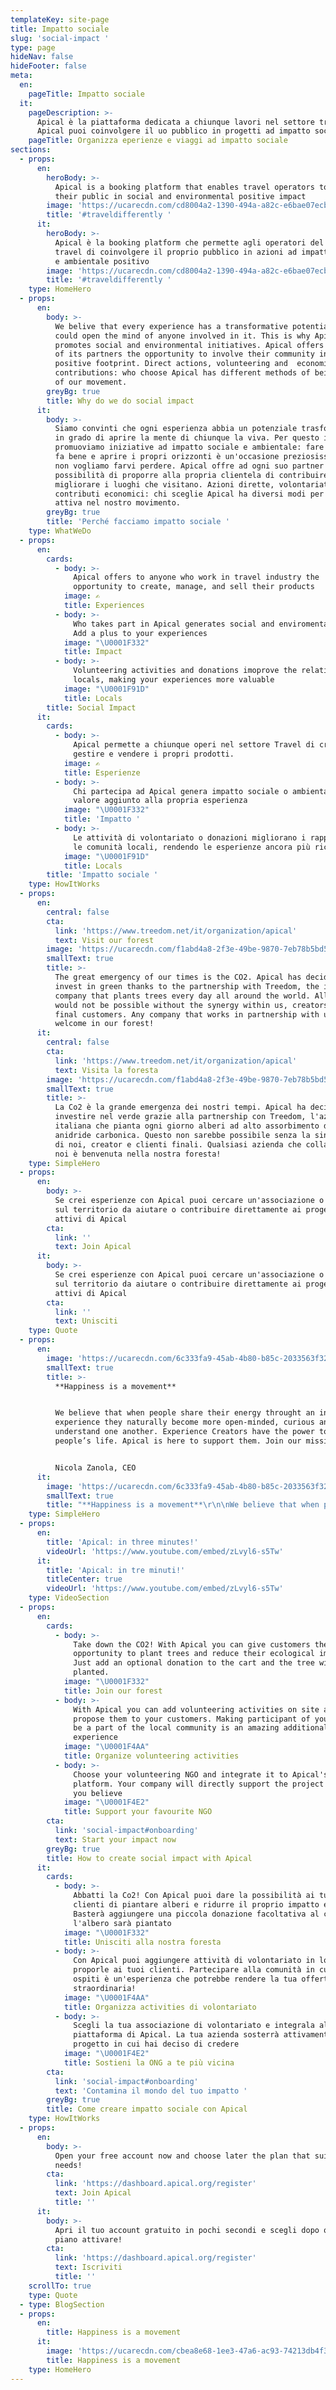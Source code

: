 ```yaml
---
templateKey: site-page
title: Impatto sociale
slug: 'social-impact '
type: page
hideNav: false
hideFooter: false
meta:
  en:
    pageTitle: Impatto sociale
  it:
    pageDescription: >-
      Apical è la piattaforma dedicata a chiunque lavori nel settore travel. Con
      Apical puoi coinvolgere il uo pubblico in progetti ad impatto sociale
    pageTitle: Organizza eperienze e viaggi ad impatto sociale
sections:
  - props:
      en:
        heroBody: >-
          Apical is a booking platform that enables travel operators to engage
          their public in social and environmental positive impact
        image: 'https://ucarecdn.com/cd8004a2-1390-494a-a82c-e6bae07ecbab/'
        title: '#traveldifferently '
      it:
        heroBody: >-
          Apical è la booking platform che permette agli operatori del settore
          travel di coinvolgere il proprio pubblico in azioni ad impatto sociale
          e ambientale positivo
        image: 'https://ucarecdn.com/cd8004a2-1390-494a-a82c-e6bae07ecbab/'
        title: '#traveldifferently '
    type: HomeHero
  - props:
      en:
        body: >-
          We belive that every experience has a transformative potential that
          could open the mind of anyone involved in it. This is why Apical
          promotes social and environmental initiatives. Apical offers to each
          of its partners the opportunity to involve their community in having a
          positive footprint. Direct actions, volunteering and  economical
          contributions: who choose Apical has different methods of being a part
          of our movement.
        greyBg: true
        title: Why do we do social impact
      it:
        body: >-
          Siamo convinti che ogni esperienza abbia un potenziale trasformativo
          in grado di aprire la mente di chiunque la viva. Per questo in Apical
          promuoviamo iniziative ad impatto sociale e ambientale: fare del bene
          fa bene e aprire i propri orizzonti è un'occasione preziosissima che
          non vogliamo farvi perdere. Apical offre ad ogni suo partner la
          possibilità di proporre alla propria clientela di contribuire a
          migliorare i luoghi che visitano. Azioni dirette, volontariato e
          contributi economici: chi sceglie Apical ha diversi modi per far parte
          attiva nel nostro movimento. 
        greyBg: true
        title: 'Perché facciamo impatto sociale '
    type: WhatWeDo
  - props:
      en:
        cards:
          - body: >-
              Apical offers to anyone who work in travel industry the
              opportunity to create, manage, and sell their products
            image: ✍️
            title: Experiences
          - body: >-
              Who takes part in Apical generates social and enviromental impact.
              Add a plus to your experiences
            image: "\U0001F332"
            title: Impact
          - body: >-
              Volunteering activities and donations imoprove the relations with
              locals, making your experiences more valuable
            image: "\U0001F91D"
            title: Locals
        title: Social Impact
      it:
        cards:
          - body: >-
              Apical permette a chiunque operi nel settore Travel di creare,
              gestire e vendere i propri prodotti. 
            image: ✍️
            title: Esperienze
          - body: >-
              Chi partecipa ad Apical genera impatto sociale o ambientale. Un
              valore aggiunto alla propria esperienza
            image: "\U0001F332"
            title: 'Impatto '
          - body: >-
              Le attività di volontariato o donazioni migliorano i rapporti con
              le comunità locali, rendendo le esperienze ancora più ricche
            image: "\U0001F91D"
            title: Locals
        title: 'Impatto sociale '
    type: HowItWorks
  - props:
      en:
        central: false
        cta:
          link: 'https://www.treedom.net/it/organization/apical'
          text: Visit our forest
        image: 'https://ucarecdn.com/f1abd4a8-2f3e-49be-9870-7eb78b5bd585/'
        smallText: true
        title: >-
          The great emergency of our times is the CO2. Apical has decided to
          invest in green thanks to the partnership with Treedom, the italian
          company that plants trees every day all around the world. All of this
          would not be possible without the synergy within us, creators and
          final customers. Any company that works in partnership with us is
          welcome in our forest!
      it:
        central: false
        cta:
          link: 'https://www.treedom.net/it/organization/apical'
          text: Visita la foresta
        image: 'https://ucarecdn.com/f1abd4a8-2f3e-49be-9870-7eb78b5bd585/'
        smallText: true
        title: >-
          La Co2 è la grande emergenza dei nostri tempi. Apical ha deciso di
          investire nel verde grazie alla partnership con Treedom, l'azienda
          italiana che pianta ogni giorno alberi ad alto assorbimento di
          anidride carbonica. Questo non sarebbe possibile senza la sinergia fra
          di noi, creator e clienti finali. Qualsiasi azienda che collabora con
          noi è benvenuta nella nostra foresta! 
    type: SimpleHero
  - props:
      en:
        body: >-
          Se crei esperienze con Apical puoi cercare un'associazione o una ONG
          sul territorio da aiutare o contribuire direttamente ai progetti
          attivi di Apical 
        cta:
          link: ''
          text: Join Apical
      it:
        body: >-
          Se crei esperienze con Apical puoi cercare un'associazione o una ONG
          sul territorio da aiutare o contribuire direttamente ai progetti
          attivi di Apical 
        cta:
          link: ''
          text: Unisciti
    type: Quote
  - props:
      en:
        image: 'https://ucarecdn.com/6c333fa9-45ab-4b80-b85c-2033563f32c7/'
        smallText: true
        title: >-
          **Happiness is a movement**


          We believe that when people share their energy throught an intense
          experience they naturally become more open-minded, curious and able to
          understand one another. Experience Creators have the power to change
          people’s life. Apical is here to support them. Join our mission


          Nicola Zanola, CEO
      it:
        image: 'https://ucarecdn.com/6c333fa9-45ab-4b80-b85c-2033563f32c7/'
        smallText: true
        title: "**Happiness is a movement**\r\n\nWe believe that when people share their energy into an intense experience they naturally become more open-minded, curious and able to understand one another. Experience Creators have the power to change people’s life. Apical is here to support them. Join our mission\r\n\n\rNicola Zanola, CEO"
    type: SimpleHero
  - props:
      en:
        title: 'Apical: in three minutes!'
        videoUrl: 'https://www.youtube.com/embed/zLvyl6-s5Tw'
      it:
        title: 'Apical: in tre minuti!'
        titleCenter: true
        videoUrl: 'https://www.youtube.com/embed/zLvyl6-s5Tw'
    type: VideoSection
  - props:
      en:
        cards:
          - body: >-
              Take down the CO2! With Apical you can give customers the
              opportunity to plant trees and reduce their ecological impact.
              Just add an optional donation to the cart and the tree will be
              planted.
            image: "\U0001F332"
            title: Join our forest
          - body: >-
              With Apical you can add volunteering activities on site and
              propose them to your customers. Making participant of your retreat
              be a part of the local community is an amazing additional
              experience
            image: "\U0001F4AA"
            title: Organize volunteering activities
          - body: >-
              Choose your volunteering NGO and integrate it to Apical's
              platform. Your company will directly support the project in which
              you believe
            image: "\U0001F4E2"
            title: Support your favourite NGO
        cta:
          link: 'social-impact#onboarding'
          text: Start your impact now
        greyBg: true
        title: How to create social impact with Apical
      it:
        cards:
          - body: >-
              Abbatti la Co2! Con Apical puoi dare la possibilità ai tuoi
              clienti di piantare alberi e ridurre il proprio impatto ecologico.
              Basterà aggiungere una piccola donazione facoltativa al carrello,
              l'albero sarà piantato
            image: "\U0001F332"
            title: Unisciti alla nostra foresta
          - body: >-
              Con Apical puoi aggiungere attività di volontariato in loco e
              proporle ai tuoi clienti. Partecipare alla comunità in cui si è
              ospiti è un'esperienza che potrebbe rendere la tua offerta davvero
              straordinaria!  
            image: "\U0001F4AA"
            title: Organizza activities di volontariato
          - body: >-
              Scegli la tua associazione di volontariato e integrala alla tua
              piattaforma di Apical. La tua azienda sosterrà attivamente il
              progetto in cui hai deciso di credere
            image: "\U0001F4E2"
            title: Sostieni la ONG a te più vicina
        cta:
          link: 'social-impact#onboarding'
          text: 'Contamina il mondo del tuo impatto '
        greyBg: true
        title: Come creare impatto sociale con Apical
    type: HowItWorks
  - props:
      en:
        body: >-
          Open your free account now and choose later the plan that suits your
          needs!
        cta:
          link: 'https://dashboard.apical.org/register'
          text: Join Apical
          title: ''
      it:
        body: >-
          Apri il tuo account gratuito in pochi secondi e scegli dopo quale
          piano attivare!
        cta:
          link: 'https://dashboard.apical.org/register'
          text: Iscriviti
          title: ''
    scrollTo: true
    type: Quote
  - type: BlogSection
  - props:
      en:
        title: Happiness is a movement
      it:
        image: 'https://ucarecdn.com/cbea8e68-1ee3-47a6-ac93-74213db4f34e/'
        title: Happiness is a movement
    type: HomeHero
---
```


